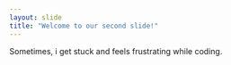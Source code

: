 ```yaml
---
layout: slide
title: "Welcome to our second slide!"
---
```

Sometimes, i get stuck and feels frustrating while coding.
